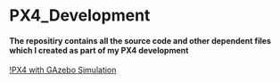 # PX4_Development

#### The repositiry contains all the source code and other dependent files which I created as part of my PX4 development

[!PX4 with GAzebo Simulation](https://www.google.com/search?q=PX4+with+gazebo+simulation&tbm=isch&ved=2ahUKEwjT293yt-r1AhXbYmwGHWgCDdAQ2-cCegQIABAA&oq=PX4+with+gazebo+simulation&gs_lcp=CgNpbWcQAzoHCCMQ7wMQJzoGCAAQCBAeOgQIABAeOgQIABAYUO4KWPkyYOg0aABwAHgAgAGiAYgBvhGSAQQxOS40mAEAoAEBqgELZ3dzLXdpei1pbWfAAQE&sclient=img&ei=5Wj_YZPVHNvFseMP6IS0gA0&bih=702&biw=1376&client=ubuntu&hs=aRz#imgrc=6YDq3yrXFOA8aM)
